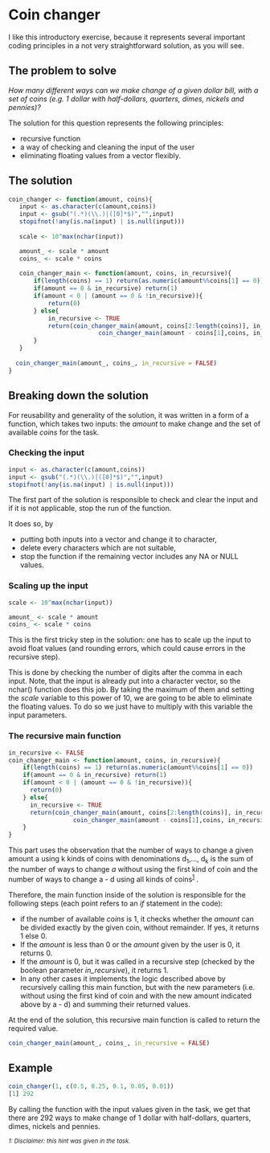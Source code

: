 # Coin changer

I like this introductory exercise, because it represents several important coding principles in a not very straightforward solution, as you will see.

## The problem to solve

_How many different ways can we make change of a given dollar bill, with a set of coins (e.g. 1 dollar with half-dollars, quarters, dimes, nickels and pennies)?_

The solution for this question represents the following principles:

* recursive function
* a way of checking and cleaning the input of the user
* eliminating floating values from a vector flexibly.

## The solution

 ```R
coin_changer <- function(amount, coins){
	input <- as.character(c(amount,coins))
  	input <- gsub("(.*)(\\.)|([0]*$)","",input)
  	stopifnot(!any(is.na(input) | is.null(input)))
  
  	scale <- 10^max(nchar(input))

  	amount_ <- scale * amount
  	coins_ <- scale * coins
  
  	coin_changer_main <- function(amount, coins, in_recursive){
    	if(length(coins) == 1) return(as.numeric(amount%%coins[1] == 0))
    	if(amount == 0 & in_recursive) return(1)
    	if(amount < 0 | (amount == 0 & !in_recursive)){ 
      		return(0)
    	} else{
            in_recursive <- TRUE
            return(coin_changer_main(amount, coins[2:length(coins)], in_recursive) + 
                          coin_changer_main(amount - coins[1],coins, in_recursive))
    	}
	}
  
   coin_changer_main(amount_, coins_, in_recursive = FALSE)
}
 ```

## Breaking down the solution

For reusability and generality of the solution, it was written in a form of a function, which takes two inputs: the _amount_ to make change and the set of available _coins_ for the task.

### Checking the input

```R
input <- as.character(c(amount,coins))
input <- gsub("(.*)(\\.)|([0]*$)","",input)
stopifnot(!any(is.na(input) | is.null(input)))
```

The first part of the solution is responsible to check and clear the input and if it is not applicable, stop the run of the function. 

It does so, by 

* putting both inputs into a vector and change it to character,
* delete every characters which are not suitable,
* stop the function if the remaining vector includes any NA or NULL values.

### Scaling up the input

```R
scale <- 10^max(nchar(input))

amount_ <- scale * amount
coins_ <- scale * coins
```

This is the first tricky step in the solution: one has to scale up the input to avoid float values (and rounding errors, which could cause errors in the recursive step).

This is done by checking the number of digits after the comma in each input. Note, that the input is already put into a character vector, so the nchar() function does this job. By taking the maximum of them and setting the _scale_ variable to this power of 10, we are going to be able to eliminate the floating values. To do so we just have to multiply with this variable the input parameters.

### The recursive main function

```R
in_recursive <- FALSE
coin_changer_main <- function(amount, coins, in_recursive){
    if(length(coins) == 1) return(as.numeric(amount%%coins[1] == 0))
    if(amount == 0 & in_recursive) return(1)
    if(amount < 0 | (amount == 0 & !in_recursive)){ 
      return(0)
    } else{
      in_recursive <- TRUE
      return(coin_changer_main(amount, coins[2:length(coins)], in_recursive) + 
                  coin_changer_main(amount - coins[1],coins, in_recursive))
    }
}
```

This part uses the observation that the number of ways to change a given amount a using k kinds of coins with denominations d<sub>1</sub>,..., d<sub>k</sub> is the sum of the number of ways to change _a_ without using the first kind of coin and the number of ways to change a - d using all kinds of coins<sup>[1](#myfootnote1)</sup> . 

Therefore, the main function inside of the solution is responsible for the following steps (each point refers to an _if_ statement in the code):

* if the number of available _coins_ is 1, it checks whether the _amount_ can be divided exactly by the given coin, without remainder. If yes, it returns 1 else 0. 
* If the _amount_ is less than 0 or the _amount_ given by the user is 0, it returns 0.
* If the _amount_ is 0, but it was called in a recursive step (checked by the boolean parameter _in_recursive_), it returns 1.
* In any other cases it implements the logic described above by recursively calling this main function, but with the new parameters (i.e. without using the first kind of coin and with the new amount indicated above by a - d) and summing their returned values.



At the end of the solution, this recursive main function is called to return the required value.

```R
coin_changer_main(amount_, coins_, in_recursive = FALSE)
```

## Example

```R 
coin_changer(1, c(0.5, 0.25, 0.1, 0.05, 0.01))
[1] 292
```

By calling the function with the input values given in the task, we get that there are 292 ways to make change of 1 dollar with half-dollars, quarters, dimes, nickels and pennies.





_<sup><a name="myfootnote1">1</a>: Disclaimer: this hint was given in the task.</sup>_
